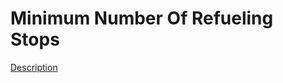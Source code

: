 Minimum Number Of Refueling Stops
=====  
[Description](https://leetcode.com/problems/minimum-number-of-refueling-stops/)